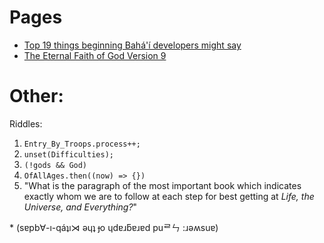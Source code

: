 # Pages
* [Top 19 things beginning Bahá'í developers might say](./Top%2019%20things%20beginning%20Bahai%20developers%20might%20say.md)
* [The Eternal Faith of God Version 9](./The%20Eternal%20Faith%20of%20God%20Version%209.md)

# Other:

Riddles:
1) `Entry_By_Troops.process++;`
2) `unset(Difficulties);`
3) `(!gods && God)`
4) `OfAllAges.then((now) => {})`
5) "What is the paragraph of the most important book which indicates exactly
    whom we are to follow at each step for best getting at
    *Life, the Universe, and Everything?*"

\* (sɐpb∀-ı-qáʇı⋊ ǝɥʇ ɟo ɥdɐɹƃɐɹɐd puᄅㄣ :ɹǝʍsuɐ)
